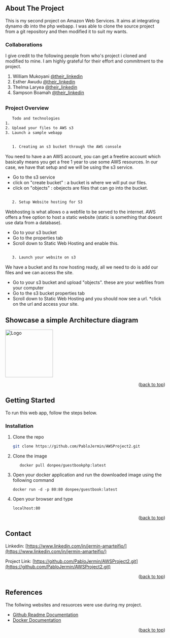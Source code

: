 <!-- Improved compatibility of back to top link: See: https://github.com/othneildrew/Best-README-Template/pull/73 -->
<a name="readme-top"></a>



<!-- ABOUT THE PROJECT -->
## About The Project

This is my second project on Amazon Web Services. It aims at integrating dynamo db into the php webapp.
I was able to clone the source project from a git repository and then modified it to suit my wants.

### Collaborations
I give credit to the following people from who's project i cloned and modified to mine. I am highly grateful for their effort and commitment to the project.
 1. William Mukoyani [@their_linkedin](https://www.linkedin.com/in/william-j-mukoyani)
 2. Esther Awudu [@their_linkedin](https://www.linkedin.com/in/esther-awudu-33690320b/)
 3. Thelma Laryea [@their_linkedin](https://www.linkedin.com/in/thelma-laryea-73a49b1b4/)
 4. Sampson Boamah [@their_linkedin](https://www.linkedin.com/in/sampson-boamah-b3629a114/)
##
### Project Overview
```sh
   Todo and technologies
1. 
2. Upload your files to AWS s3
3. Launch a sample webapp

```

##
```sh
   1. Creating an s3 bucket through the AWS console
```
You need to have a an AWS account, you can get a freetire account which basically means you get a free 1 year to use some AWS resources. In our case, we have that setup and we will be using the s3 service.
* Go to the s3 service
* click on "create bucket" :  a bucket is where we will put our files.
* click on "objects" : obejects are files that can go into the bucket.
##
```sh
   2. Setup Website hosting for S3
```
Webhosting is what allows o a webfile to be served to the internet. AWS offers a free option to host a static website (static is something that doesnt use data from a database).
* Go to your s3 bucket
* Go to the properties tab
* Scroll down to Static Web Hosting and enable this.
##
```sh
   3. Launch your website on s3
```
We have a bucket and its now hosting ready, all we need to do is add our files and we can access the site.
* Go to your s3 bucket and upload "objects". these are your webfiles from your computer
* Go to the s3 bucket properties tab
* Scroll down to Static Web Hosting and you should now see a url.
*click on the url and access your site.



## Showcase a simple Architecture diagram
<!-- setup a link to your images folder -->
<a href="[https://github.com/lawrencemuema/Cloud_project02](https://github.com/lawrencemuema/Cloud_project02/blob/main/images/fargate_arch.png)">
    <img src="images/fargate_arch.png" alt="Logo" width="auto" height="150">
</a>

<p align="right">(<a href="#readme-top">back to top</a>)</p>




<!-- GETTING STARTED -->
## Getting Started

To run this web app, follow the steps below.


### Installation


1. Clone the repo
   ```sh
   git clone https://github.com/PabloJermin/AWSProject2.git
   ```

2. Clone the image 
   ```
      docker pull donpee/guestbookphp:latest
   ```
3. Open your docker application and run the downloaded image using the following command
   ```
   docker run -d -p 80:80 donpee/guestbook:latest
   ```

4. Open your browser and type 
   ```
   localhost:80
   ```
   

<p align="right">(<a href="#readme-top">back to top</a>)</p>



<!-- CONTACT -->
## Contact

 Linkedin: [https://www.linkedin.com/in/jermin-amarteifio/](https://www.linkedin.com/in/jermin-amarteifio/)

Project Link: [https://github.com/PabloJermin/AWSProject2.git](https://github.com/PabloJermin/AWSProject2.git)

<p align="right">(<a href="#readme-top">back to top</a>)</p>



<!-- References -->
## References

The  follwing websites and resuorces were use during my project.

* [Github Readme Documentation](https://docs.github.com/en/get-started/writing-on-github)
* [Docker Documentation](https://docs.docker.com/)

<p align="right">(<a href="#readme-top">back to top</a>)</p>

